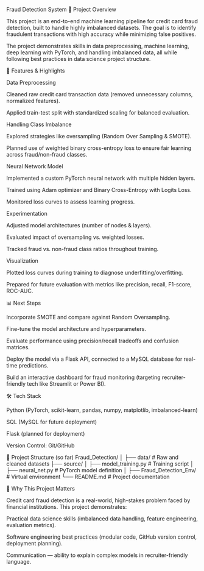 Fraud Detection System
📌 Project Overview

This project is an end-to-end machine learning pipeline for credit card fraud detection, built to handle highly imbalanced datasets. The goal is to identify fraudulent transactions with high accuracy while minimizing false positives.

The project demonstrates skills in data preprocessing, machine learning, deep learning with PyTorch, and handling imbalanced data, all while following best practices in data science project structure.

🚀 Features & Highlights

Data Preprocessing

Cleaned raw credit card transaction data (removed unnecessary columns, normalized features).

Applied train-test split with standardized scaling for balanced evaluation.

Handling Class Imbalance

Explored strategies like oversampling (Random Over Sampling & SMOTE).

Planned use of weighted binary cross-entropy loss to ensure fair learning across fraud/non-fraud classes.

Neural Network Model

Implemented a custom PyTorch neural network with multiple hidden layers.

Trained using Adam optimizer and Binary Cross-Entropy with Logits Loss.

Monitored loss curves to assess learning progress.

Experimentation

Adjusted model architectures (number of nodes & layers).

Evaluated impact of oversampling vs. weighted losses.

Tracked fraud vs. non-fraud class ratios throughout training.

Visualization

Plotted loss curves during training to diagnose underfitting/overfitting.

Prepared for future evaluation with metrics like precision, recall, F1-score, ROC-AUC.

📊 Next Steps

Incorporate SMOTE and compare against Random Oversampling.

Fine-tune the model architecture and hyperparameters.

Evaluate performance using precision/recall tradeoffs and confusion matrices.

Deploy the model via a Flask API, connected to a MySQL database for real-time predictions.

Build an interactive dashboard for fraud monitoring (targeting recruiter-friendly tech like Streamlit or Power BI).

🛠️ Tech Stack

Python (PyTorch, scikit-learn, pandas, numpy, matplotlib, imbalanced-learn)

SQL (MySQL for future deployment)

Flask (planned for deployment)

Version Control: Git/GitHub

📂 Project Structure (so far)
Fraud_Detection/
│
├── data/                 # Raw and cleaned datasets
├── source/
│   ├── model_training.py # Training script
│   ├── neural_net.py     # PyTorch model definition
│
├── Fraud_Detection_Env/  # Virtual environment
└── README.md             # Project documentation

🎯 Why This Project Matters

Credit card fraud detection is a real-world, high-stakes problem faced by financial institutions. This project demonstrates:

Practical data science skills (imbalanced data handling, feature engineering, evaluation metrics).

Software engineering best practices (modular code, GitHub version control, deployment planning).

Communication — ability to explain complex models in recruiter-friendly language.
